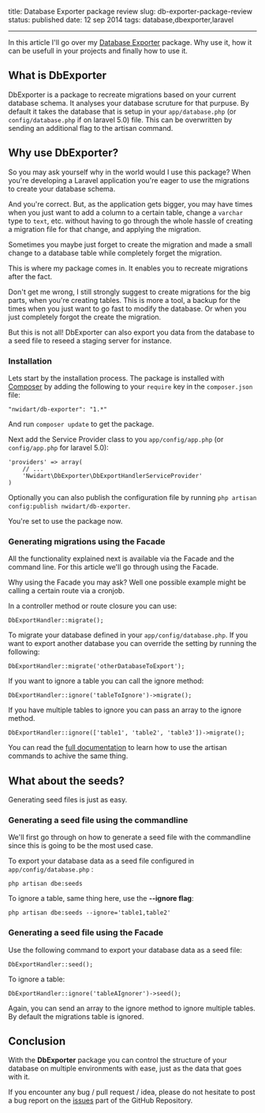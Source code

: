 title: Database Exporter package review
slug: db-exporter-package-review
status: published
date: 12 sep 2014
tags: database,dbexporter,laravel

-------



In this article I'll go over my [Database Exporter](https://github.com/nWidart/DbExporter) package. Why use it, how it can be usefull in your projects and finally how to use it.

## What is DbExporter

DbExporter is a package to recreate migrations based on your current database schema. It analyses your database scruture for that purpuse. By default it takes the database that is setup in your `app/database.php` (or `config/database.php` if on laravel 5.0) file. This can be overwritten by sending an additional flag to the artisan command.


## Why use DbExporter?

So you may ask yourself why in the world would I use this package? When you're developing a Laravel application you're eager to use the migrations to create your database schema. 

And you're correct. But, as the application gets bigger, you may have times when you just want to add a column to a certain table, change a `varchar` type to `text`, etc. without having to go through the whole hassle of creating a migration file for that change, and applying the migration.

Sometimes you maybe just forget to create the migration and made a small change to a database table while completely forget the migration.

This is where my package comes in. It enables you to recreate migrations after the fact.

Don't get me wrong, I still strongly suggest to create migrations for the big parts, when you're creating tables. This is more a tool, a backup for the times when you just want to go fast to modify the database. Or when you just completely forgot the create the migration.

But this is not all! DbExporter can also export you data from the database to a seed file to reseed a staging server for instance.

### Installation

Lets start by the installation process. The package is installed with [Composer](http://getcomposer.org) by adding the following to your `require` key in the `composer.json` file:

```
"nwidart/db-exporter": "1.*"
```
And run `composer update` to get the package.

Next add the Service Provider class to you `app/config/app.php` (or `config/app.php` for laravel 5.0):

``` {.language-php}
'providers' => array(
	// ...
	'Nwidart\DbExporter\DbExportHandlerServiceProvider'
)
```
Optionally you can also publish the configuration file by running `php artisan config:publish nwidart/db-exporter`.

You're set to use the package now.

### Generating migrations using the Facade

All the functionality explained next is available via the Facade and the command line. For this article we'll go through using the Facade.

Why using the Facade you may ask? Well one possible example might be calling a certain route via a cronjob.

In a controller method or route closure you can use:

``` {.language-php}
DbExportHandler::migrate();
```
To migrate your database defined in your `app/config/database.php`. If you want to export another database you can override the setting by running the following:

``` {.language-php}
DbExportHandler::migrate('otherDatabaseToExport');
```
If you want to ignore a table you can call the ignore method:

``` {.language-php}
DbExportHandler::ignore('tableToIgnore')->migrate();
```

If you have multiple tables to ignore you can pass an array to the ignore method.

``` {.language-php}
DbExportHandler::ignore(['table1', 'table2', 'table3'])->migrate();
```

You can read the [full documentation](https://github.com/nWidart/DbExporter) to learn how to use the artisan commands to achive the same thing.

## What about the seeds?

Generating seed files is just as easy.

### Generating a seed file using the commandline

We'll first go through on how to generate a seed file with the commandline since this is going to be the most used case.

To export your database data as a seed file configured in `app/config/database.php` :

```
php artisan dbe:seeds
```

To ignore a table, same thing here, use the **--ignore flag**:

```
php artisan dbe:seeds --ignore='table1,table2'
```

### Generating a seed file using the Facade

Use the following command to export your database data as a seed file:

``` {.language-php}
DbExportHandler::seed();
```
To ignore a table:

``` {.language-php}
DbExportHandler::ignore('tableAIgnorer')->seed();
```

Again, you can send an array to the ignore method to ignore multiple tables. By default the migrations table is ignored.

## Conclusion

With the **DbExporter** package you can control the structure of your database on multiple environments with ease, just as the data that goes with it.

If you encounter any bug / pull request / idea, please do not hesitate to post a bug report on the [issues](https://github.com/nWidart/DbExporter/issues) part of the GitHub Repository. 



